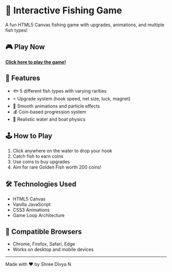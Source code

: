 # 🎣 Interactive Fishing Game

A fun HTML5 Canvas fishing game with upgrades, animations, and multiple fish types!

## 🎮 Play Now
**[Click here to play the game!](https://shreedivya19.github.io/fishing-game/)**

## 🌟 Features
- 🐟 5 different fish types with varying rarities
- ⭐ Upgrade system (hook speed, net size, luck, magnet)
- 🎨 Smooth animations and particle effects
- 💰 Coin-based progression system
- 🌊 Realistic water and boat physics

## 🕹️ How to Play
1. Click anywhere on the water to drop your hook
2. Catch fish to earn coins
3. Use coins to buy upgrades
4. Aim for rare Golden Fish worth 200 coins!

## 🛠️ Technologies Used
- HTML5 Canvas
- Vanilla JavaScript
- CSS3 Animations
- Game Loop Architecture

## 📱 Compatible Browsers
- Chrome, Firefox, Safari, Edge
- Works on desktop and mobile devices

---
Made with ❤️ by Shree Divya N
